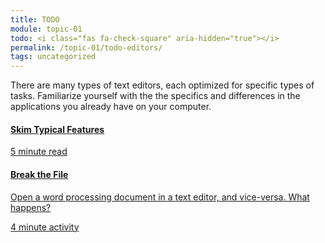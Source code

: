 ```yaml
---
title: TODO
module: topic-01
todo: <i class="fas fa-check-square" aria-hidden="true"></i>
permalink: /topic-01/todo-editors/
tags: uncategorized
---
```


There are many types of text editors, each optimized for specific types of tasks. Familiarize yourself with the the specifics and differences in the applications you already have on your computer.

<div class="row text-center">
  <div class="col-lg-4">
    <div class="bs-component">
      <div class="list-group">
        <a href="https://en.wikipedia.org/wiki/Text_editor#Typical_features" target="_blank" class="list-group-item">
          <i class="icon-hw fab fa-wikipedia-w" aria-hidden="true"></i>
          <h4 class="list-group-item-heading">Skim Typical Features</h4>
          <div class="divider-hw"></div>
          <p class="list-group-item-text"><i class="far fa-clock" aria-hidden="true"></i> 5 minute read</p>
        </a>
      </div>
    </div>
  </div>
  <div class="col-lg-4">
    <div class="bs-component">
      <div class="list-group">
        <a href="../word-processors/" class="list-group-item">
          <i class="icon-hw fas fa-file-word" aria-hidden="true"></i>
          <h4 class="list-group-item-heading">Break the File</h4>
          <p class="list-group-item-text">Open a word processing document in a text editor, and vice-versa. What happens?</p>
          <div class="divider-hw"></div>
          <p class="list-group-item-text"><i class="far fa-clock" aria-hidden="true"></i> 4 minute activity</p>
        </a>
      </div>
    </div>
  </div>
</div>
